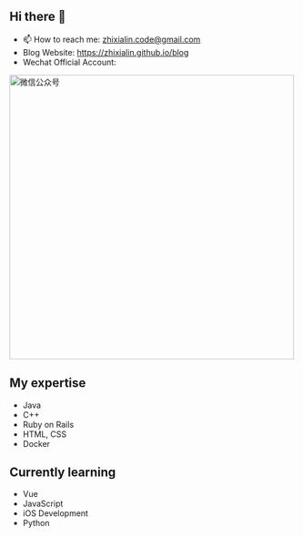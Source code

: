 ## Hi there 👋

- 📫 How to reach me: zhixialin.code@gmail.com
- Blog Website: https://zhixialin.github.io/blog
- Wechat Official Account: 
<img src="https://github.com/user-attachments/assets/f8eda88d-0fe6-4057-90de-9cd2d0585270" alt="微信公众号" width="500" />

## My expertise

- Java
- C++
- Ruby on Rails
- HTML, CSS
- Docker

## Currently learning

- Vue
- JavaScript
- iOS Development
- Python

<!--
**ZhixiaLin/ZhixiaLin** is a ✨ _special_ ✨ repository because its `README.md` (this file) appears on your GitHub profile.

Here are some ideas to get you started:

- 🔭 I’m currently working on ...
- 👯 I’m looking to collaborate on ...
- 🤔 I’m looking for help with ...
- 💬 Ask me about ...
- 😄 Pronouns: ...
- ⚡ Fun fact: ...
-->
